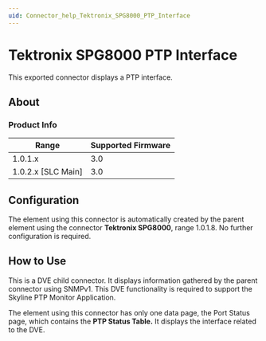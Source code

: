 ```yaml
---
uid: Connector_help_Tektronix_SPG8000_PTP_Interface
---
```


# Tektronix SPG8000 PTP Interface

This exported connector displays a PTP interface.

## About

### Product Info

| **Range**            | **Supported Firmware** |
|----------------------|------------------------|
| 1.0.1.x              | 3.0                    |
| 1.0.2.x [SLC Main]   | 3.0                    |

## Configuration

The element using this connector is automatically created by the parent element using the connector **Tektronix SPG8000**, range 1.0.1.8. No further configuration is required.

## How to Use

This is a DVE child connector. It displays information gathered by the parent connector using SNMPv1. This DVE functionality is required to support the Skyline PTP Monitor Application.

The element using this connector has only one data page, the Port Status page, which contains the **PTP Status Table.** It displays the interface related to the DVE.
